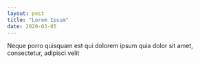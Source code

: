 ```yaml
---
layout: post
title: "Lorem Ipsum"
date: 2020-03-05
---
```


Neque porro quisquam est qui dolorem ipsum quia dolor sit amet, consectetur, adipisci velit
